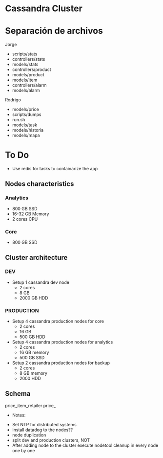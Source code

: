 # Cassandra Cluster 

# Separación de archivos

Jorge
- scripts/stats
- controllers/stats
- models/stats
- controllers/product
- models/product
- models/item
- controllers/alarm
- models/alarm

Rodrigo
- models/price
- scripts/dumps
- run.sh 
- models/task
- models/historia
- models/mapa


# To Do

- Use redis for tasks to containarize the app

## Nodes characteristics
### Analytics
- 800 GB SSD
- 16-32 GB Memory
- 2 cores CPU
### Core
- 800 GB SSD


## Cluster architecture
### DEV
- Setup 1 cassandra dev node
  - 2 cores
  - 8 GB
  - 2000 GB HDD
### PRODUCTION
- Setup 4 cassandra production nodes for core
  - 2 cores
  - 16 GB
  - 500 GB HDD
- Setup 4 cassandra production nodes for analytics
  - 2 cores
  - 16 GB memory
  - 500 GB SSD
- Setup 2 cassandra production nodes for backup
  - 2 cores
  - 8 GB memory
  - 2000 HDD


## Schema

price_item_retailer
price_


* Notes:
- Set NTP for distributed systems
- Install datadog to the nodes??
- node duplication
- split dev and production clusters, NOT
- After adding node to the cluster execute nodetool cleanup in every node one by one